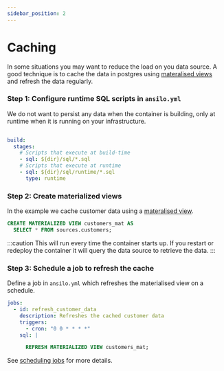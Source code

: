 ```yaml
---
sidebar_position: 2
---
```


# Caching

In some situations you may want to reduce the load on you data source.
A good technique is to cache the data in postgres using 
[materalised views](https://www.postgresql.org/current/rules-materializedviews.html)
and refresh the data regularly.

### Step 1: Configure runtime SQL scripts in `ansilo.yml`

We do not want to persist any data when the container is building,
only at runtime when it is running on your infrastructure.

```yaml
        
build:
  stages:
    # Scripts that execute at build-time
    - sql: ${dir}/sql/*.sql
    # Scripts that execute at runtime
    - sql: ${dir}/sql/runtime/*.sql
      type: runtime
```

### Step 2: Create materialized views

In the example we cache customer data using a [materalised view](https://www.postgresql.org/current/rules-materializedviews.html).

```sql
CREATE MATERIALIZED VIEW customers_mat AS
  SELECT * FROM sources.customers;
```

:::caution
This will run every time the container starts up. If you restart or redeploy the container
it will query the data source to retrieve the data.
:::

### Step 3: Schedule a job to refresh the cache

Define a job in `ansilo.yml` which refreshes the materialised view on a schedule.

<div className="combined-code-blocks">

```yaml
jobs:
  - id: refresh_customer_data
    description: Refreshes the cached customer data 
    triggers:
      - cron: "0 0 * * * *"
    sql: |
```

```sql
      REFRESH MATERIALIZED VIEW customers_mat;
```

</div>

See [scheduling jobs](/guides/scheduling-jobs/) for more details.